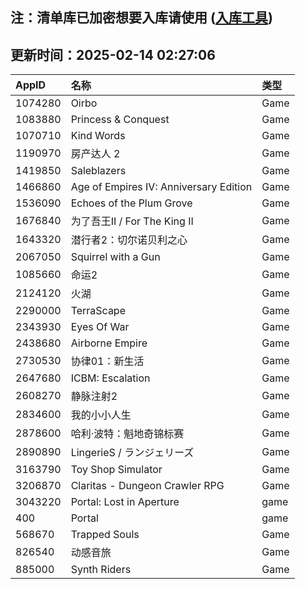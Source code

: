 ## 注：清单库已加密想要入库请使用 ([入库工具](https://github.com/BlankTMing/ManifestAutoUpdate/releases))

## 更新时间：2025-02-14 02:27:06
| AppID | 名称 | 类型  |
| :-------------------- | :----------------------------- | :----------- |
| 1074280 | Oirbo| Game |
| 1083880 | Princess & Conquest| Game |
| 1070710 | Kind Words| Game |
| 1190970 | 房产达人 2| Game |
| 1419850 | Saleblazers| Game |
| 1466860 | Age of Empires IV: Anniversary Edition| Game |
| 1536090 | Echoes of the Plum Grove| Game |
| 1676840 | 为了吾王II / For The King II| Game |
| 1643320 | 潜行者2：切尔诺贝利之心| Game |
| 2067050 | Squirrel with a Gun| Game |
| 1085660 | 命运2| Game |
| 2124120 | 火湖| Game |
| 2290000 | TerraScape| Game |
| 2343930 | Eyes Of War| Game |
| 2438680 | Airborne Empire| Game |
| 2730530 | 协律01：新生活| Game |
| 2647680 | ICBM: Escalation| Game |
| 2608270 | 静脉注射2| Game |
| 2834600 | 我的小小人生| Game |
| 2878600 | 哈利·波特：魁地奇锦标赛| Game |
| 2890890 | LingerieS / ランジェリーズ| Game |
| 3163790 | Toy Shop Simulator| Game |
| 3206870 | Claritas - Dungeon Crawler RPG| Game |
| 3043220 | Portal: Lost in Aperture| game |
| 400 | Portal| game |
| 568670 | Trapped Souls| Game |
| 826540 | 动感音旅| Game |
| 885000 | Synth Riders| Game |
